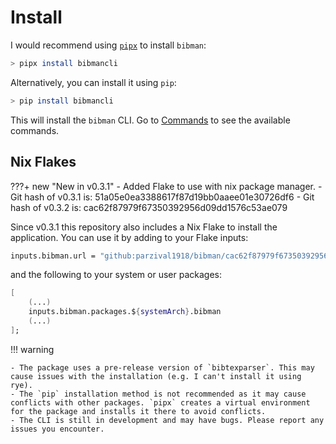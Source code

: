 # Install

I would recommend using [`pipx`](https://github.com/pypa/pipx) to install `bibman`:

```bash
> pipx install bibmancli
```

Alternatively, you can install it using `pip`:

```bash
> pip install bibmancli
```

This will install the `bibman` CLI. Go to [Commands](./commands/add.md) to see the available commands.

## Nix Flakes

???+ new "New in v0.3.1"
    - Added Flake to use with nix package manager.
    - Git hash of v0.3.1 is: 51a05e0ea3388617f87d19bb0aaee01e30726df6
    - Git hash of v0.3.2 is: cac62f87979f67350392956d09dd1576c53ae079

Since v0.3.1 this repository also includes a Nix Flake to install the application. You can use it by adding to your Flake inputs:

```nix
inputs.bibman.url = "github:parzival1918/bibman/cac62f87979f67350392956d09dd1576c53ae079";
```

and the following to your system or user packages:

```nix
[
    (...)
    inputs.bibman.packages.${systemArch}.bibman
    (...)
];
```

!!! warning

    - The package uses a pre-release version of `bibtexparser`. This may cause issues with the installation (e.g. I can't install it using rye).
    - The `pip` installation method is not recommended as it may cause conflicts with other packages. `pipx` creates a virtual environment for the package and installs it there to avoid conflicts.
    - The CLI is still in development and may have bugs. Please report any issues you encounter.
